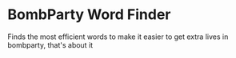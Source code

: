 # BombParty Word Finder

Finds the most efficient words to make it easier to get extra lives in bombparty, that's about it
